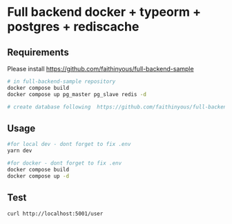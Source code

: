# Full backend docker + typeorm + postgres + rediscache

## Requirements
Please install https://github.com/faithinyous/full-backend-sample

```bash
# in full-backend-sample repository
docker compose build
docker compose up pg_master pg_slave redis -d

# create database following  https://github.com/faithinyous/full-backend-sample/blob/master/README.md#prepare-sample-data
```

## Usage

```bash
#for local dev - dont forget to fix .env
yarn dev

#for docker - dont forget to fix .env
docker compose build
docker compose up -d
```


## Test

```bash
curl http://localhost:5001/user
```
